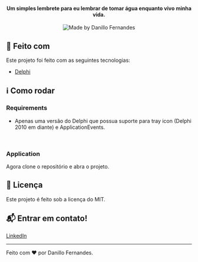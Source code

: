 <h4 align="center">
  Um simples lembrete para eu lembrar de tomar água enquanto vivo minha vida.
</h4>

<p align="center"> 
  <img alt="Made by Danillo Fernandes" src="https://img.shields.io/badge/made%20by-Danillo-%20?color=#1C1C1C">
  </p> 

## :rocket: Feito com

Este projeto foi feito com as seguintes tecnologias:

-  [Delphi](https://www.embarcadero.com/br/products/delphi)

## :information_source: Como rodar

### Requirements
- Apenas uma versão do Delphi que possua suporte para tray icon (Delphi 2010 em diante) e ApplicationEvents.
<br>

### Application
Agora clone o repositório e abra o projeto.

## :page_facing_up: Licença

Este projeto é feito sob a licença do MIT. 

## :mailbox_with_mail: Entrar em contato!

[LinkedIn](https://www.linkedin.com/in/danillo-fernandes-720623108/)

---

Feito com ♥ por Danillo Fernandes.